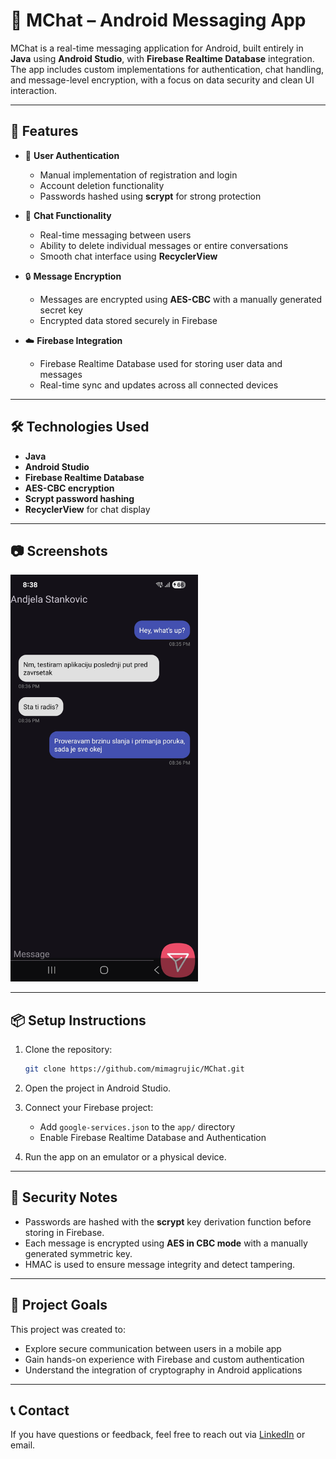 # 📱 MChat – Android Messaging App

MChat is a real-time messaging application for Android, built entirely in **Java** using **Android Studio**, with **Firebase Realtime Database** integration. The app includes custom implementations for authentication, chat handling, and message-level encryption, with a focus on data security and clean UI interaction.

---

## 🚀 Features

- 🔐 **User Authentication**
  - Manual implementation of registration and login
  - Account deletion functionality
  - Passwords hashed using **scrypt** for strong protection

- 💬 **Chat Functionality**
  - Real-time messaging between users
  - Ability to delete individual messages or entire conversations
  - Smooth chat interface using **RecyclerView**

- 🔒 **Message Encryption**
  - Messages are encrypted using **AES-CBC** with a manually generated secret key
  - Encrypted data stored securely in Firebase

- ☁️ **Firebase Integration**
  - Firebase Realtime Database used for storing user data and messages
  - Real-time sync and updates across all connected devices

---

## 🛠️ Technologies Used

- **Java**
- **Android Studio**
- **Firebase Realtime Database**
- **AES-CBC encryption**
- **Scrypt password hashing**
- **RecyclerView** for chat display

---

## 📷 Screenshots

<img src="images/chatUI.jpg" alt="Chat UI" width="300"/>

---

## 📦 Setup Instructions

1. Clone the repository:
   ```bash
   git clone https://github.com/mimagrujic/MChat.git
   ```

2. Open the project in Android Studio.

3. Connect your Firebase project:
   - Add `google-services.json` to the `app/` directory
   - Enable Firebase Realtime Database and Authentication

4. Run the app on an emulator or a physical device.

---

## 🔐 Security Notes

- Passwords are hashed with the **scrypt** key derivation function before storing in Firebase.
- Each message is encrypted using **AES in CBC mode** with a manually generated symmetric key.
- HMAC is used to ensure message integrity and detect tampering.

---

## 📍 Project Goals

This project was created to:
- Explore secure communication between users in a mobile app
- Gain hands-on experience with Firebase and custom authentication
- Understand the integration of cryptography in Android applications

---

## 📞 Contact

If you have questions or feedback, feel free to reach out via [LinkedIn](https://www.linkedin.com/in/mima-grujic/) or email.
